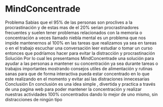 # MindConcentrade
Problema 
Sabias que el 95% de las personas son proclives a la procrastinación y de estas mas de el 20% serian  procrastinadores frecuentes y suelen tener problemas relacionados con la memoria o concentración a veces llamado niebla mental es un problema que nos impide mantenernos al 100% en las tareas que realizamos ya sea en tareas o en el trabajo escuchar una conversación  leer  estudiar o tomar un curso entonces que podríamos hacer  para evitar la distracción y procrastinación 
Solución
Por lo cual les presentamos MindConcentrade una solución para ayudar a las personas a mantener su concentración ya sea durante tareas o trabajos importantes  mostrando consejos  utiles  de alimentación y rutinas sanas para que de forma interactiva pueda estar  concentrado en lo que este realizando en el momento y evitar así las distraciones innecesarias 
Conclusión
En conclusión es una idea simple , divertida y practica  a través de una pagina web para poder mantener  la concentración y realizar nuestras actividades 100% concentrados dando lo mejor de uno mismo, sin distracciones de ningún tipo


